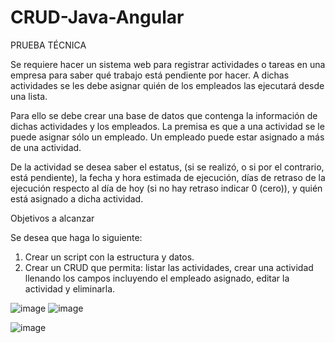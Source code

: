 # CRUD-Java-Angular

PRUEBA TÉCNICA

Se requiere hacer un sistema web para registrar actividades o tareas en una empresa para saber qué trabajo está pendiente por hacer. A dichas actividades se les debe asignar quién de los empleados las ejecutará desde una lista.

Para ello se debe crear una base de datos que contenga la información de dichas actividades y los empleados. La premisa es que a una actividad se le puede asignar sólo un empleado. Un empleado puede estar asignado a más de una actividad.

De la actividad se desea saber el estatus, (si se realizó, o si por el contrario, está pendiente), la fecha y hora estimada de ejecución, días de retraso de la ejecución respecto al día de hoy (si no hay retraso indicar 0 (cero)), y quién está asignado a dicha actividad.


Objetivos a alcanzar

Se desea que haga lo siguiente:

1.	Crear un script con la estructura y datos.
2.	Crear un CRUD que permita: listar las actividades, crear una actividad llenando los campos incluyendo el empleado asignado, editar la actividad y eliminarla.

![image](https://user-images.githubusercontent.com/44630882/125553300-fe3e9a67-2fcc-4360-ba25-3c73a7436758.png)
![image](https://user-images.githubusercontent.com/44630882/125663189-03711ece-f5fd-40ad-bfa8-3941b28fa619.png)

![image](https://user-images.githubusercontent.com/44630882/125628804-e9499e25-c493-4782-abe9-8c4aa69cdca6.png)
